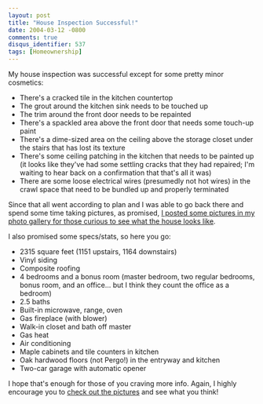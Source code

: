 ```yaml
---
layout: post
title: "House Inspection Successful!"
date: 2004-03-12 -0800
comments: true
disqus_identifier: 537
tags: [Homeownership]
---
```

My house inspection was successful except for some pretty minor
cosmetics:

-   There's a cracked tile in the kitchen countertop
-   The grout around the kitchen sink needs to be touched up
-   The trim around the front door needs to be repainted
-   There's a spackled area above the front door that needs some
    touch-up paint
-   There's a dime-sized area on the ceiling above the storage closet
    under the stairs that has lost its texture
-   There's some ceiling patching in the kitchen that needs to be
    painted up (it looks like they've had some settling cracks that they
    had repaired; I'm waiting to hear back on a confirmation that that's
    all it was)
-   There are some loose electrical wires (presumedly not hot wires) in
    the crawl space that need to be bundled up and properly terminated


 
 Since that all went according to plan and I was able to go back there
and spend some time taking pictures, as promised, [I posted some
pictures in my photo gallery for those curious to see what the house
looks like](http://www.mildperil.net/pix/categories.php?cat_id=6).
 
 I also promised some specs/stats, so here you go:

-   2315 square feet (1151 upstairs, 1164 downstairs)
-   Vinyl siding
-   Composite roofing
-   4 bedrooms and a bonus room (master bedroom, two regular bedrooms,
    bonus room, and an office... but I think they count the office as a
    bedroom)
-   2.5 baths
-   Built-in microwave, range, oven
-   Gas fireplace (with blower)
-   Walk-in closet and bath off master
-   Gas heat
-   Air conditioning
-   Maple cabinets and tile counters in kitchen
-   Oak hardwood floors (not Pergo!) in the entryway and kitchen
-   Two-car garage with automatic opener


 
 I hope that's enough for those of you craving more info. Again, I
highly encourage you to [check out the
pictures](http://www.mildperil.net/pix/categories.php?cat_id=6) and see
what you think!
